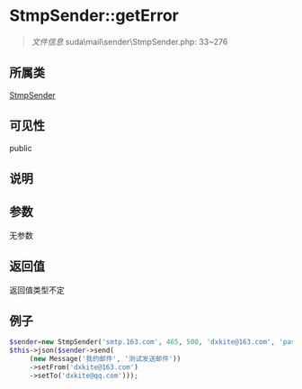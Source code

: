 # StmpSender::getError

> *文件信息* suda\mail\sender\StmpSender.php: 33~276
## 所属类 

[StmpSender](../StmpSender.md)

## 可见性

  public  
## 说明



## 参数

无参数

## 返回值
返回值类型不定

## 例子

```php
$sender=new StmpSender('smtp.163.com', 465, 500, 'dxkite@163.com', 'password', true);
$this->json($sender->send(
     (new Message('我的邮件', '测试发送邮件'))
     ->setFrom('dxkite@163.com')
     ->setTo('dxkite@qq.com')));
```